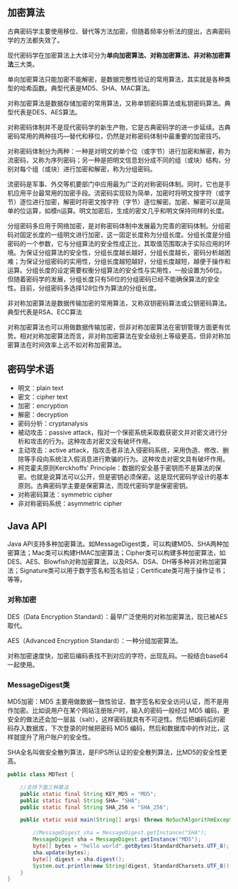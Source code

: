 ## 加密算法

古典密码学主要使用移位、替代等方法加密，但随着频率分析法的提出，古典密码学的方法都失效了。

现代密码学在加密算法上大体可分为**单向加密算法、对称加密算法、非对称加密算法**三大类。

单向加密算法只能加密不能解密，是数据完整性验证的常用算法，其实就是各种类型的哈希函数。典型代表是MD5、SHA、MAC算法。

对称加密算法是数据存储加密的常用算法，又称单钥密码算法或私钥密码算法。典型代表是DES、AES算法。

对称密码体制并不是现代密码学的新生产物，它是古典密码学的进一步延续。古典密码常用的两种技巧—替代和移位，仍然是对称密码体制中最重要的加密技巧。

对称密码体制分为两种：一种是对明文的单个位（或字节）进行加密和解密，称为流密码，又称为序列密码；另一种是把明文信息划分成不同的组（或块）结构，分别对每个组（或块）进行加密和解密，称为分组密码。

流密码是军事、外交等机要部门中应用最为广泛的对称密码体制。同时，它也是手机应用平台最常用的加密手段。流密码实现较为简单，加密时将明文按字符（或字节）逐位进行加密，解密时将密文按字符（字节）逐位解密。加密、解密可以是简单的位运算，如模n运算。明文加密后，生成的密文几乎和明文保持同样的长度。

分组密码多应用于网络加密，是对称密码体制中发展最为完善的密码体制。分组密码对固定长度的一组明文进行加密，这一固定长度称为分组长度。分组长度是分组密码的一个参数，它与分组算法的安全性成正比，其取值范围取决于实际应用的环境。为保证分组算法的安全性，分组长度越长越好，分组长度越长，密码分析越困难；为保证分组密码的实用性，分组长度越短越好，分组长度越短，越便于操作和运算。分组长度的设定需要权衡分组算法的安全性与实用性，一般设置为56位。但随着密码学的发展，分组长度只有56位的分组密码已经不能确保算法的安全性。目前，分组密码多选择128位作为算法的分组长度。

非对称加密算法是数据传输加密的常用算法，又称双钥密码算法或公钥密码算法。典型代表是RSA、ECC算法

对称加密算法也可以用做数据传输加密，但非对称加密算法在密钥管理方面更有优势。相对对称加密算法而言，非对称加密算法在安全级别上等级更高，但非对称加密算法在时间效率上远不如对称加密算法。

## 密码学术语

* 明文：plain text
* 密文：cipher text
* 加密：encryption
* 解密：decryption
* 密码分析：cryptanalysis
* 被动攻击：passive attack，指对一个保密系统采取截获密文并对密文进行分析和攻击的行为。这种攻击对密文没有破坏作用。
* 主动攻击：active attack，指攻击者非法入侵密码系统，采用伪造、修改、删除等手段向系统注入假消息进行欺骗的行为。这种攻击对密文具有破坏作用。
* 柯克霍夫原则Kerckhoffs' Principle：数据的安全基于密钥而不是算法的保密。也就是说算法可以公开，但是密钥必须保密。这是现代密码学设计的基本原则。古典密码学主要是保密算法，而现代密码学是保密密钥。
* 对称密码算法：symmetric cipher
* 非对称密码系统：asymmetric cipher

## Java API

Java API支持多种加密算法。如MessageDigest类，可以构建MD5、SHA两种加密算法；Mac类可以构建HMAC加密算法；Cipher类可以构建多种加密算法，如DES、AES、Blowfish对称加密算法，以及RSA、DSA、DH等多种非对称加密算法；Signature类可以用于数字签名和签名验证；Certificate类可用于操作证书；等等。

### 对称加密

DES（Data Encryption Standard）：最早广泛使用的对称加密算法，现已被AES取代。

AES（Advanced Encryption Standard）：一种分组加密算法。

对称加密速度快，加密后编码表找不到对应的字符，出现乱码。一般结合base64一起使用。

### MessageDigest类

MD5加密：MD5 主要用做数据一致性验证、数字签名和安全访问认证，而不是用作加密。比如说用户在某个网站注册账户时，输入的密码一般经过 MD5 编码，更安全的做法还会加一层盐（salt），这样密码就具有不可逆性。然后把编码后的密码存入数据库，下次登录的时候把密码 MD5 编码，然后和数据库中的作对比，这样就提升了用户账户的安全性。

SHA全名叫做安全散列算法，是FIPS所认证的安全散列算法，比MD5的安全性更高。

```java
public class MDTest {

    //支持下面三种算法
    public static final String KEY_MD5 = "MD5";
    public static final String SHA= "SHA";
    public static final String SHA_256 = "SHA_256";

    public static void main(String[] args) throws NoSuchAlgorithmException {

        //MessageDigest sha = MessageDigest.getInstance("SHA");
        MessageDigest sha = MessageDigest.getInstance("MD5");
        byte[] bytes = "hello world".getBytes(StandardCharsets.UTF_8);
        sha.update(bytes);
        byte[] digest = sha.digest();
        System.out.println(new String(digest, StandardCharsets.UTF_8));
    }
}
```

